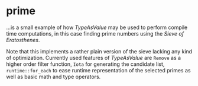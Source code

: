 # prime

…is a small example of how _TypeAsValue_ may be used to perform compile time computations, in this case finding prime numbers using the _Sieve of Eratosthenes_.

Note that this implements a rather plain version of the sieve lacking any kind of optimization. Currently used features of _TypeAsValue_ are `Remove` as a higher order filter function, `Iota` for generating the candidate list, `runtime::for_each` to ease runtime representation of the selected primes as well as basic math and type operators.
